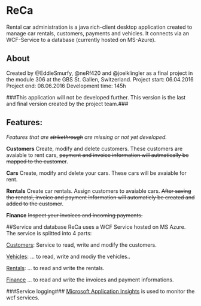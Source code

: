 # ReCa
Rental car administration is a java rich-client desktop application created to manage car rentals, customers, payments and vehicles. It connects via an WCF-Service to a database (currently hosted on MS-Azure).

## About
Created by @EddieSmurfy, @neRf420 and @joelklingler as a final project in the module 306 at the GBS St. Gallen, Switzerland.
Project start: 06.04.2016
Project end: 08.06.2016
Development time: 145h

###This application will not be developed further. This version is the last and final version created by the project team.###

## Features:
*Features that are ~~strikethrough~~ are missing or not yet developed.*

**Customers**
Create, modify and delete customers. These customers are avaiable to rent cars, ~~payment and invoice information will autmatically be mapped to the customer~~.

**Cars**
Create, modify and delete your cars. These cars will be avaiable for rent.

**Rentals**
Create car rentals. Assign customers to avaiable cars. ~~After saving the renatal, invoice and payment information will automaticly be created and added to the customer~~.

**Finance**
~~Inspect your invoices and incoming payments.~~

##Service and database
ReCa uses a WCF Service hosted on MS Azure. The service is splitted into 4 parts:

[Customers](http://recamiddleware.cloudapp.net/CustomerService.svc): Service to read, write and modify the customers.

[Vehicles](http://recamiddleware.cloudapp.net:8080/VehicleService.svc): ... to read, write and modiy the vehicles..

[Rentals](http://recamiddleware.cloudapp.net:8081/RentalService.svc): ... to read and write the rentals.

[Finance](http://recamiddleware.cloudapp.net:8082/FinanceService.svc) ... to read and write the invoices and payment informations.

###Service logging###
[Microsoft Application Insights](https://azure.microsoft.com/en-us/services/application-insights/) is used to monitor the wcf services.
